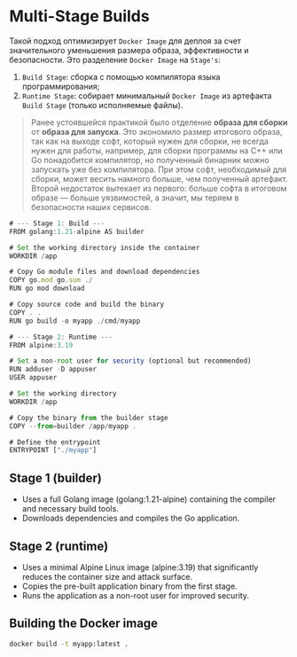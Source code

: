 # Multi-Stage Builds
Такой подход оптимизирует `Docker Image` для деплоя за счет значительного уменьшения размера образа, эффективности и безопасности. Это разделение `Docker Image` на `Stage's`:
1. `Build Stage`: сборка с помощью компилятора языка программирования;
2. `Runtime Stage`: собирает минимальный `Docker Image` из артефакта `Build Stage` (только исполняемые файлы).

> Ранее устоявшейся практикой было отделение **образа для сборки** от **образа для запуска**. Это экономило размер итогового образа, так как на выходе софт, который нужен для сборки, не всегда нужен для работы, например, для сборки программы на C++ или Go понадобится компилятор, но полученный бинарник можно запускать уже без компилятора. При этом софт, необходимый для сборки, может весить намного больше, чем полученный артефакт.
Второй недостаток вытекает из первого: больше софта в итоговом образе — больше уязвимостей, а значит, мы теряем в безопасности наших сервисов.

```jsx title="Предположим, у вас есть простое приложение Go, которое нужно сбилдить и запустить внутри контейнера:" showLineNumbers
# --- Stage 1: Build ---
FROM golang:1.21-alpine AS builder

# Set the working directory inside the container
WORKDIR /app

# Copy Go module files and download dependencies
COPY go.mod go.sum ./
RUN go mod download

# Copy source code and build the binary
COPY . .
RUN go build -o myapp ./cmd/myapp

# --- Stage 2: Runtime ---
FROM alpine:3.19

# Set a non-root user for security (optional but recommended)
RUN adduser -D appuser
USER appuser

# Set the working directory
WORKDIR /app

# Copy the binary from the builder stage
COPY --from=builder /app/myapp .

# Define the entrypoint
ENTRYPOINT ["./myapp"]
```

## Stage 1 (builder)
- Uses a full Golang image (golang:1.21-alpine) containing the compiler and necessary build tools.
- Downloads dependencies and compiles the Go application.

## Stage 2 (runtime)
- Uses a minimal Alpine Linux image (alpine:3.19) that significantly reduces the container size and attack surface.
- Copies the pre-built application binary from the first stage.
- Runs the application as a non-root user for improved security.

## Building the Docker image
```bash
docker build -t myapp:latest .
```
